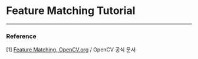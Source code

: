 # Feature Matching Tutorial




***
### Reference 
[1] [Feature Matching, OpenCV.org](https://docs.opencv.org/master/dc/dc3/tutorial_py_matcher.html) / OpenCV 공식 문서 <br/>

